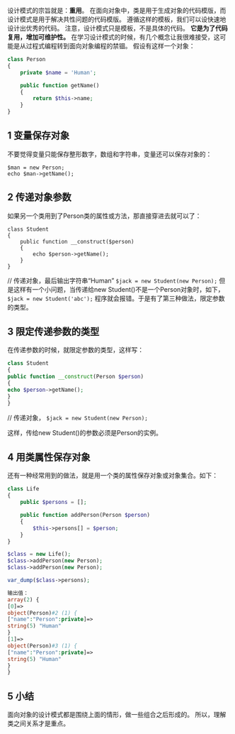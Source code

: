 设计模式的宗旨就是：**重用**。
在面向对象中，类是用于生成对象的代码模版，而设计模式是用于解决共性问题的代码模版。
遵循这样的模板，我们可以设快速地设计出优秀的代码。
注意，设计模式只是模板，不是具体的代码。
**它是为了代码复用，增加可维护性。**
在学习设计模式的时候，有几个概念让我很难接受，这可能是从过程式编程转到面向对象编程的禁锢。
假设有这样一个对象：

```php
class Person
{
    private $name = 'Human';

    public function getName()
    {
    	return $this->name;
    }
}
```

## 1 变量保存对象


不要觉得变量只能保存整形数字，数组和字符串，变量还可以保存对象的：
```
$man = new Person;
echo $man->getName();
```

## 2 传递对象参数


如果另一个类用到了Person类的属性或方法，那直接穿进去就可以了：
```
class Student
{
    public function __construct($person)
    {
    	echo $person->getName();
    }
}
```

// 传递对象，最后输出字符串“Human”
`$jack = new Student(new Person);`
但是这样有一个小问题，当传递给new Student()不是一个Person对象时，如下，
`$jack = new Student('abc');`
程序就会报错。于是有了第三种做法，限定参数的类型。



## 3 限定传递参数的类型

在传递参数的时候，就限定参数的类型，这样写：

```php
class Student
{
public function __construct(Person $person)
{
echo $person->getName();
}
}
```

// 传递对象，
`$jack = new Student(new Person);`

这样，传给new Student()的参数必须是Person的实例。



## 4 用类属性保存对象

还有一种经常用到的做法，就是用一个类的属性保存对象或对象集合。如下：

```php
class Life
{
    public $persons = [];

    public function addPerson(Person $person)
    {
    	$this->persons[] = $person;
    }
}

$class = new Life();
$class->addPerson(new Person);
$class->addPerson(new Person);

var_dump($class->persons);

输出值：
array(2) {
[0]=>
object(Person)#2 (1) {
["name":"Person":private]=>
string(5) "Human"
}
[1]=>
object(Person)#3 (1) {
["name":"Person":private]=>
string(5) "Human"
}
}
```



## 5 小结

面向对象的设计模式都是围绕上面的情形，做一些组合之后形成的。
所以，理解类之间关系才是重点。